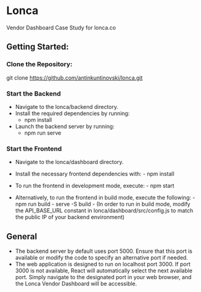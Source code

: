 # Lonca
 Vendor Dashboard Case Study for lonca.co

## Getting Started:
   ### Clone the Repository:
   git clone https://github.com/antinkuntinovski/lonca.git
  
   ### Start the Backend
   - Navigate to the lonca/backend directory.
   - Install the required dependencies by running:
      - npm install
   - Launch the backend server by running:
      - npm run serve

   ### Start the Frontend
   - Navigate to the lonca/dashboard directory.
   - Install the necessary frontend dependencies with:
    -  npm install
        
   - To run the frontend in development mode, execute:
    -  npm start
   
   -  Alternatively, to run the frontend in build mode, execute the following:
            - npm run build
            - serve -S build
            - (In order to run in build mode, modify the API_BASE_URL constant in lonca/dashboard/src/config.js to match the public IP of your backend environment)
 
## General
- The backend server by default uses port 5000. Ensure that this port is available or modify the code to specify an alternative port if needed.
- The web application is designed to run on localhost port 3000. If port 3000 is not available, React will automatically select the next available port. Simply navigate to the designated port in your web browser, and the Lonca Vendor Dashboard will be accessible.

